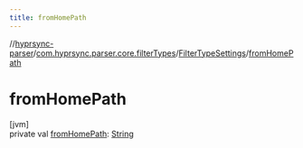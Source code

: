 ```yaml
---
title: fromHomePath
---
```

//[hyprsync-parser](../../../index.html)/[com.hyprsync.parser.core.filterTypes](../index.html)/[FilterTypeSettings](index.html)/[fromHomePath](from-home-path.html)



# fromHomePath



[jvm]\
private val [fromHomePath](from-home-path.html): [String](https://kotlinlang.org/api/core/kotlin-stdlib/kotlin/-string/index.html)



